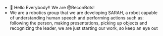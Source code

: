 - 👋 Hello Everybody!! We are @ReconBots!
- We are a robotics group that we are developing SARAH, a robot capable of understanding human speech and performing actions such as: following the person, making presentations, picking up objects and recognizing the leader, we are just starting our work, so keep an eye out

<!---
ReconBots/ReconBots is a ✨ special ✨ repository because its `README.md` (this file) appears on your GitHub profile.
You can click the Preview link to take a look at your changes.
--->
